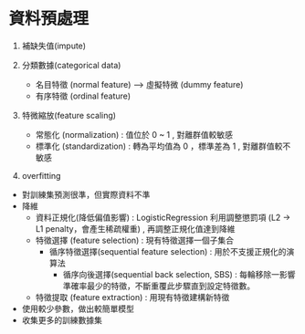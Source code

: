 # 資料預處理
1. 補缺失值(impute)


2. 分類數據(categorical data)
   * 名目特徵 (normal feature) --> 虛擬特微 (dummy feature)
   * 有序特徵 (ordinal feature)

3. 特微縮放(feature scaling)
   * 常態化 (normalization) : 值位於 0 ~ 1 , 對離群值較敏感
   * 標準化 (standardization) : 轉為平均值為 0 ，標準差為 1 , 對離群值較不敏感

4. overfitting
  * 對訓練集預測很準，但實際資料不準
  * 降維
    - 資料正規化(降低偏值影響) : LogisticRegression 利用調整懲罰項 (L2 -> L1 penalty，會產生稀疏權重) , 再調整正規化值達到降維
    - 特徵選擇 (feature selection) : 現有特徵選擇一個子集合
      - 循序特徵選擇(sequential feature selection) : 用於不支援正規化的演算法
        - 循序向後選擇(sequential back selection, SBS) : 每輪移除一影響準確率最少的特徵，不斷重覆此步驟直到設定特徵數。 
    - 特徵提取 (feature extraction) : 用現有特徵建構新特徵
  * 使用較少參數，做出較簡單模型
  * 收集更多的訓練數據集
